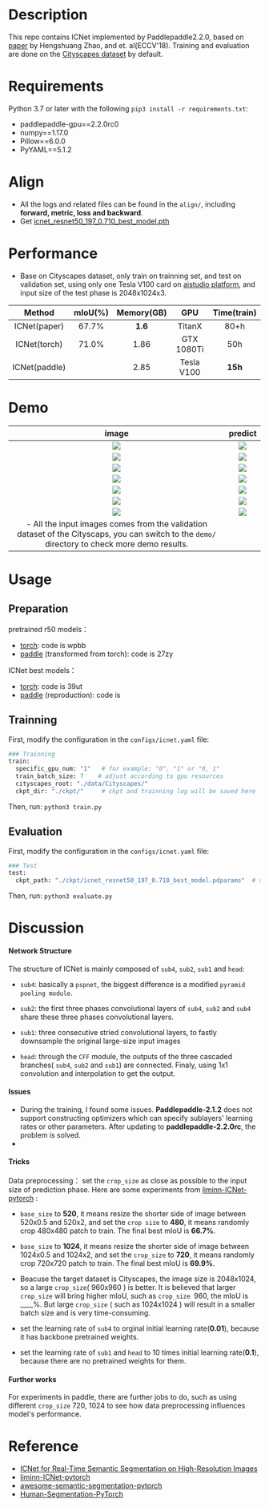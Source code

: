 # Description
This repo contains ICNet implemented by Paddlepaddle2.2.0, based on [paper](https://arxiv.org/abs/1704.08545) by Hengshuang Zhao, and et. al(ECCV'18).
Training and evaluation are done on the [Cityscapes dataset](https://www.cityscapes-dataset.com/) by default.

# Requirements
Python 3.7 or later with the following `pip3 install -r requirements.txt`:
- paddlepaddle-gpu==2.2.0rc0
- numpy==1.17.0
- Pillow==6.0.0
- PyYAML==5.1.2

# Align
- All the logs and related files can be found in the `align/`, including **forward, metric, loss and backward**.
- Get [icnet_resnet50_197_0.710_best_model.pth]()

# Performance  
- Base on Cityscapes dataset, only train on trainning set, and test on validation set, using only one Tesla V100 card on [aistudio platform](https://aistudio.baidu.com/aistudio/index), and input size of the test phase is 2048x1024x3.

|    Method     | mIoU(%) | Memory(GB) |    GPU     | Time(train) |
| :-----------: | :-----: | :--------: | :--------: | :---------: |
| ICNet(paper)  |  67.7%  |  **1.6**   |   TitanX   |    80+h     |
| ICNet(torch)  |  71.0%  |    1.86    | GTX 1080Ti |     50h     |
| ICNet(paddle) |         |    2.85    | Tesla V100 |   **15h**   |



# Demo

|image|predict|
|:---:|:---:|
|![](/Users/liangshihao01/Desktop/ICNet/ICNet-paddle/demo/frankfurt_000001_057181_leftImg8bit_src.png)|![](/Users/liangshihao01/Desktop/ICNet/ICNet-paddle/demo/frankfurt_000001_057181_leftImg8bit_mIoU_0.727.png)|
|![](/Users/liangshihao01/Desktop/ICNet/ICNet-paddle/demo/lindau_000005_000019_leftImg8bit_src.png)|![](/Users/liangshihao01/Desktop/ICNet/ICNet-paddle/demo/lindau_000005_000019_leftImg8bit_mIoU_0.705.png) |
|![](/Users/liangshihao01/Desktop/ICNet/ICNet-paddle/demo/munster_000061_000019_leftImg8bit_src.png)|![](/Users/liangshihao01/Desktop/ICNet/ICNet-paddle/demo/munster_000061_000019_leftImg8bit_mIoU_0.704.png) |
|![](/Users/liangshihao01/Desktop/ICNet/ICNet-paddle/demo/munster_000121_000019_leftImg8bit_src.png)|![](/Users/liangshihao01/Desktop/ICNet/ICNet-paddle/demo/munster_000121_000019_leftImg8bit_mIoU_0.694.png) |
|![](/Users/liangshihao01/Desktop/ICNet/ICNet-paddle/demo/munster_000124_000019_leftImg8bit_src.png)|![](/Users/liangshihao01/Desktop/ICNet/ICNet-paddle/demo/munster_000124_000019_leftImg8bit_mIoU_0.696.png) |
|![](/Users/liangshihao01/Desktop/ICNet/ICNet-paddle/demo/munster_000150_000019_leftImg8bit_src.png)|![](/Users/liangshihao01/Desktop/ICNet/ICNet-paddle/demo/munster_000150_000019_leftImg8bit_mIoU_0.696.png) |
|![](/Users/liangshihao01/Desktop/ICNet/ICNet-paddle/demo/munster_000158_000019_leftImg8bit_src.png)|![](/Users/liangshihao01/Desktop/ICNet/ICNet-paddle/demo/munster_000158_000019_leftImg8bit_mIoU_0.692.png) |
|- All the input images comes from the validation dataset of the Cityscaps, you can switch to the `demo/` directory to check more demo results.||

# Usage
## Preparation
pretrained r50 models：

- [torch](https://pan.baidu.com/s/1VlERTfXbapp9LO4Vlj8CGg): code is wpbb 
- [paddle](https://pan.baidu.com/s/1MfdpOEz7XKXF2Z4fZxJykg) (transformed from torch): code is 27zy 

ICNet best models：

- [torch](https://pan.baidu.com/s/1CFP_c2Hr_HqTkxGwiYe-JA): code is 39ut
- [paddle](https://pan.baidu.com/s/1MfdpOEz7XKXF2Z4fZxJykg) (reproduction): code is 


## Trainning

First, modify the configuration in the `configs/icnet.yaml` file:
```Python
### Trainning 
train:
  specific_gpu_num: "1"   # for example: "0", "1" or "0, 1"
  train_batch_size: 7    # adjust according to gpu resources
  cityscapes_root: "./data/Cityscapes/" 
  ckpt_dir: "./ckpt/"     # ckpt and trainning log will be saved here
```
Then, run: `python3 train.py`

## Evaluation
First, modify the configuration in the `configs/icnet.yaml` file:
```Python
### Test
test:
  ckpt_path: "./ckpt/icnet_resnet50_197_0.710_best_model.pdparams"  # set the pretrained model path correctly
```
Then, run: `python3 evaluate.py`



# Discussion
#### Network Structure

The structure of ICNet is mainly composed of `sub4`, `sub2`, `sub1` and `head`: 

- `sub4`: basically a `pspnet`, the biggest difference is a modified `pyramid pooling module`.

- `sub2`: the first three phases convolutional layers of `sub4`, `sub2` and `sub4` share these three phases convolutional layers.

- `sub1`: three consecutive stried convolutional layers, to fastly downsample the original large-size input images

- `head`: through the `CFF` module, the outputs of the three cascaded branches( `sub4`, `sub2` and `sub1`) are connected. Finaly, using 1x1 convolution and interpolation to get the output.

#### Issues

- During the training, I found some issues. **Paddlepaddle-2.1.2** does not support constructing optimizers which can specify sublayers' learning rates or other parameters. After updating to **paddlepaddle-2.2.0rc**, the problem is solved. 
- 

#### Tricks

Data preprocessing： set the `crop_size` as close as possible to the input size of prediction phase. Here are some experiments from [liminn-ICNet-pytorch](https://github.com/liminn/ICNet-pytorch) :

- `base_size` to **520**, it means resize the shorter side of image between 520x0.5 and 520x2, and set the `crop size` to **480**, it means randomly crop 480x480 patch to train. The final best mIoU is **66.7%**.
- `base_size` to **1024**, it means resize the shorter side of image between 1024x0.5 and 1024x2, and set the `crop_size` to **720**, it means randomly crop 720x720 patch to train. The final best mIoU is **69.9%**.
- Beacuse the target dataset is Cityscapes, the image size is 2048x1024, so a large `crop_size`( 960x960 ) is better. It is believed that larger `crop_size` will bring higher mIoU, such as `crop_size `960, the mIoU is ____%. But large `crop_size` ( such as 1024x1024 ) will result in a smaller batch size and is very time-consuming. 

- set the learning rate of `sub4` to orginal initial learning rate(**0.01**), because it has backbone pretrained weights.
- set the learning rate of `sub1` and `head` to 10 times initial learning rate(**0.1**), because there are no pretrained weights for them.

#### Further works

For experiments in paddle, there are further jobs to do, such as using different `crop_size` 720, 1024 to see how data preprocessing influences model's performance. 

# Reference
- [ICNet for Real-Time Semantic Segmentation on High-Resolution Images](https://arxiv.org/abs/1704.08545)
- [liminn-ICNet-pytorch](https://github.com/liminn/ICNet-pytorch)
- [awesome-semantic-segmentation-pytorch](https://github.com/Tramac/awesome-semantic-segmentation-pytorch)
- [Human-Segmentation-PyTorch](https://github.com/thuyngch/Human-Segmentation-PyTorch)
